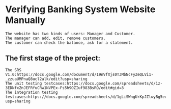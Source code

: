 # Verifying Banking System Website Manually
    The website has two kinds of users: Manager and Customer.
    The manager can add, edit, remove customers.
    The customer can check the balance, ask for a statement.
## The first stage of the project:
    The SRS V1.0:https://docs.google.com/document/d/19nVfXjs0TJMbNcFyZeQLVi1-_zzuaUMPnaQ8ucl2alk/edit?usp=sharing
    The unit testing testcases:https://docs.google.com/spreadsheets/d/1z-3EDNfxZnJEFRfuCRw1NVPEx-Fs5h9OZIuf983BsRQ/edit#gid=3
    The integration testing testcases:https://docs.google.com/spreadsheets/d/1gLiSWngUrKpJZlwyBg5euC1kpHUB4YN3xqXnMPgT82I/edit?usp=sharing
